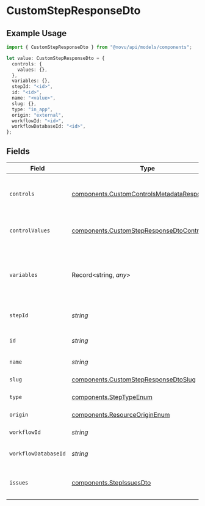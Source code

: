 # CustomStepResponseDto

## Example Usage

```typescript
import { CustomStepResponseDto } from "@novu/api/models/components";

let value: CustomStepResponseDto = {
  controls: {
    values: {},
  },
  variables: {},
  stepId: "<id>",
  id: "<id>",
  name: "<value>",
  slug: {},
  type: "in_app",
  origin: "external",
  workflowId: "<id>",
  workflowDatabaseId: "<id>",
};
```

## Fields

| Field                                                                                                          | Type                                                                                                           | Required                                                                                                       | Description                                                                                                    |
| -------------------------------------------------------------------------------------------------------------- | -------------------------------------------------------------------------------------------------------------- | -------------------------------------------------------------------------------------------------------------- | -------------------------------------------------------------------------------------------------------------- |
| `controls`                                                                                                     | [components.CustomControlsMetadataResponseDto](../../models/components/customcontrolsmetadataresponsedto.md)   | :heavy_check_mark:                                                                                             | Controls metadata for the custom step                                                                          |
| `controlValues`                                                                                                | [components.CustomStepResponseDtoControlValues](../../models/components/customstepresponsedtocontrolvalues.md) | :heavy_minus_sign:                                                                                             | Control values for the custom step                                                                             |
| `variables`                                                                                                    | Record<string, *any*>                                                                                          | :heavy_check_mark:                                                                                             | JSON Schema for variables, follows the JSON Schema standard                                                    |
| `stepId`                                                                                                       | *string*                                                                                                       | :heavy_check_mark:                                                                                             | Unique identifier of the step                                                                                  |
| `id`                                                                                                           | *string*                                                                                                       | :heavy_check_mark:                                                                                             | Database identifier of the step                                                                                |
| `name`                                                                                                         | *string*                                                                                                       | :heavy_check_mark:                                                                                             | Name of the step                                                                                               |
| `slug`                                                                                                         | [components.CustomStepResponseDtoSlug](../../models/components/customstepresponsedtoslug.md)                   | :heavy_check_mark:                                                                                             | Slug of the step                                                                                               |
| `type`                                                                                                         | [components.StepTypeEnum](../../models/components/steptypeenum.md)                                             | :heavy_check_mark:                                                                                             | Type of the step                                                                                               |
| `origin`                                                                                                       | [components.ResourceOriginEnum](../../models/components/resourceoriginenum.md)                                 | :heavy_check_mark:                                                                                             | Origin of the layout                                                                                           |
| `workflowId`                                                                                                   | *string*                                                                                                       | :heavy_check_mark:                                                                                             | Workflow identifier                                                                                            |
| `workflowDatabaseId`                                                                                           | *string*                                                                                                       | :heavy_check_mark:                                                                                             | Workflow database identifier                                                                                   |
| `issues`                                                                                                       | [components.StepIssuesDto](../../models/components/stepissuesdto.md)                                           | :heavy_minus_sign:                                                                                             | Issues associated with the step                                                                                |